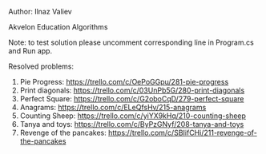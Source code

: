 ﻿Author: Ilnaz Valiev

Akvelon Education Algorithms

Note: to test solution please uncomment corresponding line in Program.cs and Run app.

Resolved problems:

1) Pie Progress: https://trello.com/c/OePoGGpu/281-pie-progress
2) Print diagonals: https://trello.com/c/03UnPb5G/280-print-diagonals
3) Perfect Square: https://trello.com/c/G2oboCqD/279-perfect-square
4) Anagrams: https://trello.com/c/ELeQfsHv/215-anagrams
5) Counting Sheep: https://trello.com/c/yiYX9kHq/210-counting-sheep
6) Tanya and toys: https://trello.com/c/ByPzGNyf/208-tanya-and-toys
7) Revenge of the pancakes: https://trello.com/c/SBIifCHi/211-revenge-of-the-pancakes